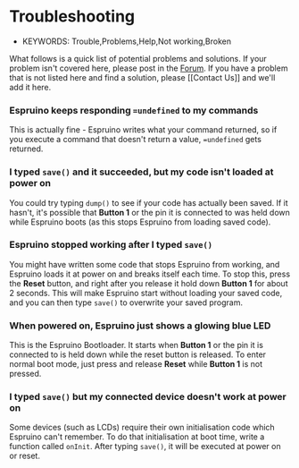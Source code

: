 <!--- Copyright (c) 2013 Gordon Williams, Pur3 Ltd. See the file LICENSE for copying permission. -->
Troubleshooting
=============

* KEYWORDS: Trouble,Problems,Help,Not working,Broken

What follows is a quick list of potential problems and solutions. If your problem isn't covered here, please post in the [Forum](http://forum.espruino.com). If you have a problem that is not listed here and find a solution, please [[Contact Us]] and we'll add it here.

### Espruino keeps responding ```=undefined``` to my commands
This is actually fine - Espruino writes what your command returned, so if you execute a command that doesn't return a value, ```=undefined``` gets returned.

### I typed ```save()``` and it succeeded, but my code isn't loaded at power on
You could try typing ```dump()``` to see if your code has actually been saved. If it hasn't, it's possible that **Button 1** or the pin it is connected to was held down while Espruino boots (as this stops Espruino from loading saved code).

### Espruino stopped working after I typed ```save()```
You might have written some code that stops Espruino from working, and Espruino loads it at power on and breaks itself each time. To stop this, press the **Reset** button, and right after you release it hold down **Button 1** for about 2 seconds. This will make Espruino start without loading your saved code, and you can then type ```save()``` to overwrite your saved program.

### When powered on, Espruino just shows a glowing blue LED
This is the Espruino Bootloader. It starts when  **Button 1** or the pin it is connected to is held down while the reset button is released. To enter normal boot mode, just press and release **Reset** while **Button 1** is not pressed.

### I typed ```save()``` but my connected device doesn't work at power on
Some devices (such as LCDs) require their own initialisation code which Espruino can't remember. To do that initialisation at boot time, write a function called ```onInit```. After typing ```save()```, it will be executed at power on or reset. 

